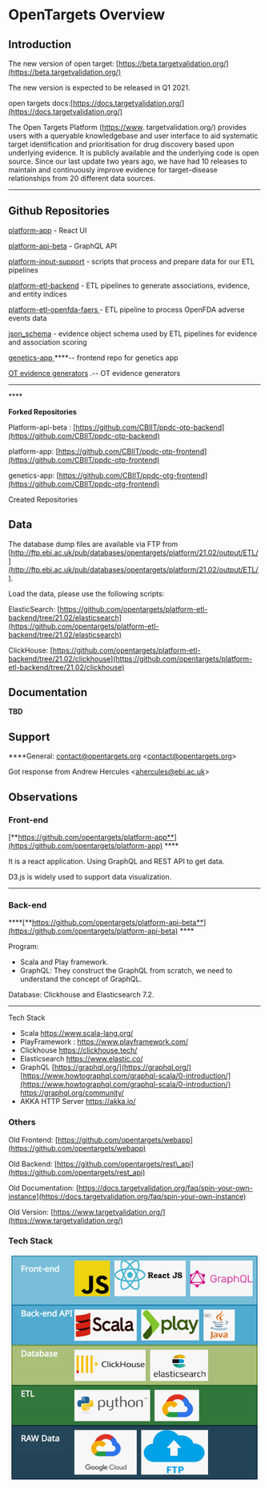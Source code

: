 # OpenTargets Overview

## **Introduction**

The new version of open target:  [https://beta.targetvalidation.org/](https://beta.targetvalidation.org/)

The new version is expected to be released in Q1 2021. 

open targets docs:[https://docs.targetvalidation.org/](https://docs.targetvalidation.org/) 

  
The Open Targets Platform \([https://www](https://www). targetvalidation.org/\) provides users with a queryable knowledgebase and user interface to aid systematic target identification and prioritisation for drug discovery based upon underlying evidence. It is publicly available and the underlying code is open source. Since our last update two years ago, we have had 10 releases to maintain and continuously improve evidence for target–disease relationships from 20 different data sources. 

  
  
****

## **Github Repositories**

 [platform-app](https://github.com/opentargets/platform-app) - React UI

[platform-api-beta](https://github.com/opentargets/platform-api-beta) - GraphQL API

[platform-input-support](https://github.com/opentargets/platform-input-support) - scripts that process and prepare data for our ETL pipelines 

[platform-etl-backend](https://github.com/opentargets/platform-etl-backend) - ETL pipelines to generate associations, evidence, and entity indices 

[platform-etl-openfda-faers ](https://github.com/opentargets/platform-etl-openfda-faers) - ETL pipeline to process OpenFDA adverse events data

[json\_schema](https://github.com/opentargets/json_schema) - evidence object schema used by ETL pipelines for evidence and association scoring

[genetics-app ](https://github.com/opentargets/genetics-app) ****-- frontend repo for genetics app

[OT evidence generators](https://github.com/opentargets/evidence_datasource_parsers) .-- OT evidence generators   
****

\*\*\*\*

**Forked Repositories**

Platform-api-beta : [https://github.com/CBIIT/ppdc-otp-backend](https://github.com/CBIIT/ppdc-otp-backend)

platform-app:  [https://github.com/CBIIT/ppdc-otp-frontend](https://github.com/CBIIT/ppdc-otp-frontend)

genetics-app:  [https://github.com/CBIIT/ppdc-otg-frontend](https://github.com/CBIIT/ppdc-otg-frontend)

Created Repositories



## Data

The database dump files are available via FTP from [http://ftp.ebi.ac.uk/pub/databases/opentargets/platform/21.02/output/ETL/](http://ftp.ebi.ac.uk/pub/databases/opentargets/platform/21.02/output/ETL/). 

Load the data, please use the following scripts: 

 ElasticSearch: [https://github.com/opentargets/platform-etl-backend/tree/21.02/elasticsearch](https://github.com/opentargets/platform-etl-backend/tree/21.02/elasticsearch) 

 ClickHouse: [https://github.com/opentargets/platform-etl-backend/tree/21.02/clickhouse](https://github.com/opentargets/platform-etl-backend/tree/21.02/clickhouse)

## **Documentation** 

**TBD**  


## **Support**

 ****General: contact@opentargets.org &lt;[contact@opentargets.org](mailto:contact@opentargets.org)&gt;

 Got response from Andrew Hercules &lt;[ahercules@ebi.ac.uk](mailto:ahercules@ebi.ac.uk)&gt;

## **Observations**

### **Front-end**

[**https://github.com/opentargets/platform-app**](https://github.com/opentargets/platform-app) ****

It is a react application.  Using GraphQL and REST API to get data. 

D3.js is widely used to support data visualization.  
****

### **Back-end** 

\*\*\*\*[**https://github.com/opentargets/platform-api-beta**](https://github.com/opentargets/platform-api-beta)  ****

Program:

* Scala and Play framework.  
* GraphQL:  They construct the GraphQL from scratch, we need to understand the concept of GraphQL. 

Database:  Clickhouse and Elasticsearch 7.2.   
****

Tech Stack

* Scala   https://www.scala-lang.org/
* PlayFramework : https://www.playframework.com/ 
* Clickhouse  https://clickhouse.tech/
* Elasticsearch https://www.elastic.co/
* GraphQL [https://graphql.org/](https://graphql.org/) [https://www.howtographql.com/graphql-scala/0-introduction/](https://www.howtographql.com/graphql-scala/0-introduction/) https://graphql.org/community/ 
* AKKA HTTP Server https://akka.io/

### **Others**

Old Frontend: [https://github.com/opentargets/webapp](https://github.com/opentargets/webapp)

Old Backend: [https://github.com/opentargets/rest\_api](https://github.com/opentargets/rest_api)

Old Documentation: [https://docs.targetvalidation.org/faq/spin-your-own-instance](https://docs.targetvalidation.org/faq/spin-your-own-instance)

Old Version: [https://www.targetvalidation.org/](https://www.targetvalidation.org/)

###  **Tech Stack**

![](.gitbook/assets/screen-shot-2021-03-22-at-2.43.37-pm.png)

